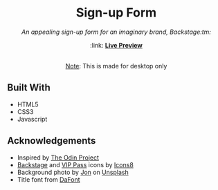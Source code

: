 <h1 align="center">Sign-up Form</h1>

<p align="center"><em>An appealing sign-up form for an imaginary brand, Backstage:tm:</em></p>
<p align="center">:link: <a href="https://skharat8.github.io/sign-up-form"><strong>Live Preview</strong></a></p>

<p align="center"><br/><u>Note</u>: This is made for desktop only</p>

## Built With

- HTML5
- CSS3
- Javascript

## Acknowledgements

- Inspired by [The Odin Project](https://www.theodinproject.com/lessons/node-path-intermediate-html-and-css-sign-up-form)
- [Backstage](https://icons8.com/icon/cS2EKu8kKCRH/stage) and [VIP Pass](https://icons8.com/icon/15210/train-ticket) icons by [Icons8](https://icons8.com/)
- Background photo by [Jon](https://unsplash.com/@j_mk18) on [Unsplash](https://unsplash.com/photos/r8AFUpRp0J0)
- Title font from [DaFont](https://www.dafont.com/black-streamer.font)
